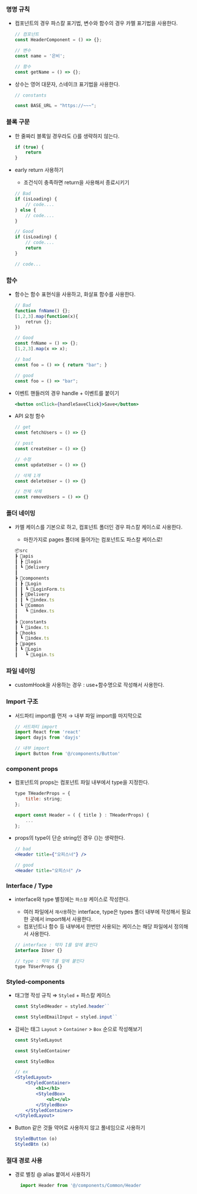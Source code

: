 ### 명명 규칙

- 컴포넌트의 경우 파스칼 표기법, 변수와 함수의 경우 카멜 표기법을 사용한다.
    
    ```jsx
    // 컴포넌트
    const HeaderComponent = () => {};
    
    // 변수
    const name = '은비';
    
    // 함수
    const getName = () => {};
    ```
    
- 상수는 영어 대문자, 스네이크 표기법을 사용한다.
    
    ```jsx
    // constants
    
    const BASE_URL = "https://~~~";
    ```
    

### 블록 구문

- 한 줄짜리 블록일 경우라도 {}를 생략하지 않는다.
    
    ```jsx
    if (true) {
    	return
    }
    ```
    
- early return 사용하기
    - 조건식이 충족하면 return을 사용해서 종료시키기
    
    ```jsx
    // Bad
    if (isLoading) {
    	// code....
    } else {
    	// code....
    }
    
    // Good
    if (isLoading) {
    	// code....
    	return
    } 
    
    // code...
    ```
    

### 함수

- 함수는 함수 표현식을 사용하고, 화살표 함수를 사용한다.
    
    ```jsx
    // Bad
    function fnName() {};
    [1,2,3].map(function(x){
        retrun {};
    })
    
    // Good
    const fnName = () => {};
    [1,2,3].map(x => x);
    
    // bad
    const foo = () => { return "bar"; }
    
    // good
    const foo = () => "bar";
    ```
    
- 이벤트 핸들러의 경우 handle + 이벤트를 붙이기
    
    ```jsx
    <button onClick={handleSaveClick}>Save</button>
    ```
    
- API 요청 함수
    
    ```jsx
    // get
    const fetchUsers = () => {}
    
    // post
    const createUser = () => {}
    
    // 수정
    const updateUser = () => {}
    
    // 삭제 1개
    const deleteUser = () => {}
    
    // 전체 삭제
    const removeUsers = () => {}
    ```
    

### 폴더 네이밍

- 카멜 케이스를 기본으로 하고, 컴포넌트 폴더인 경우 파스칼 케이스로 사용한다.
    - 마찬가지로 pages 폴더에 들어가는 컴포넌트도 파스칼 케이스로!
    
    ```jsx
    📦src
    ┣ 📂apis
    ┃ ┣ 📂login
    ┃ ┗ 📂delivery
    ┃
    ┣ 📂components
    ┃ ┣ 📂Login
    ┃ ┃ ┗ 📜LoginForm.ts
    ┃ ┣ 📂Delivery
    ┃ ┃ ┗ 📜index.ts
    ┃ ┗ 📂Common
    ┃   ┗ 📜index.ts
    ┃ 
    ┣ 📂constants
    ┃ ┗ 📜index.ts
    ┣ 📂hooks
    ┃ ┗ 📜index.ts
    ┣ 📂pages
    ┃ ┗ 📂Login
    ┃   ┗ 📜Login.ts
    ```
    

### 파일 네이밍

- customHook을 사용하는 경우 : use+함수명으로 작성해서 사용한다.

### Import 구조

- 서드파티 import를 먼저 → 내부 파일 import를 마지막으로
    
    ```jsx
    // 서드파티 import
    import React from 'react'
    import dayjs from 'dayjs'
    
    // 내부 import
    import Button from '@/components/Button'
    ```
    

### component props

- 컴포넌트의 props는 컴포넌트 파일 내부에서 type을 지정한다.
    
    ```jsx
    type THeaderProps = {
    	title: string;
    };
    
    export const Header = ( { title } : THeaderProps) {
    	...
    };
    ```
    
- props의 type이 단순 string인 경우 {}는 생략한다.
    
    ```jsx
    // bad
    <Header title={"오피스너"} />
    
    // good
    <Header title="오피스너" />
    ```
    

### Interface / Type

- interface와 type 별칭에는 `파스칼` 케이스로 작성한다.
    - 여러 파일에서 `재사용`하는 interface, type은 types 폴더 내부에 작성해서 필요한 곳에서 import해서 사용한다.
    - 컴포넌트나 함수 등 내부에서 한번만 사용되는 케이스는 해당 파일에서 정의해서 사용한다.
    
    ```jsx
    // interface : 약자 I를 앞에 붙인다
    interface IUser {}
    
    // type : 약자 T를 앞에 붙인다
    type TUserProps {}
    ```
    

### Styled-components

- 태그명 작성 규칙 ⇒ `Styled` + 파스칼 케이스
    
    ```jsx
    const StyledHeader = styled.header``
    
    const StyledEmailInput = styled.input``
    ```
    
- 감싸는 태그 `Layout` > `Container` > `Box` 순으로 작성해보기
    
    ```jsx
    const StyledLayout
    
    const StyledContainer
    
    const StyledBox
    
    // ex
    <StyledLayout>
    	<StyledContainer>
    		<h1></h1>
    		<StyledBox>
    			<ul></ul>
    		</StyledBox>
    	</StyledContainer>
    </StyledLayout>
    ```
    
- Button 같은 것들 약어로 사용하지 않고 풀네임으로 사용하기
    
    ```jsx
    StyledButton (o)
    StyledBtn (x)
    ```
    

### 절대 경로 사용

- 경로 별칭 @ alias 붙여서 사용하기

  ```jsx
    import Header from '@/components/Common/Header
  ```